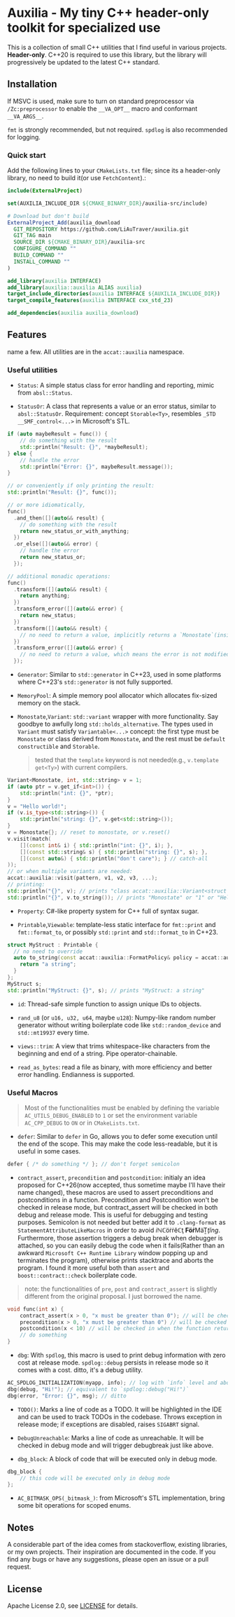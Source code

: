 # Auxilia - My tiny C++ header-only toolkit for specialized use

This is a collection of small C++ utilities that I find useful in various projects. **Header-only**.
C++20 is required to use this library, but the library will progressively be updated to the latest C++ standard.

## Installation

If MSVC is used, make sure to turn on standard preprocessor via `/Zc:preprocessor` to enable the `__VA_OPT__` macro and conformant `__VA_ARGS__`.

`fmt` is strongly recommended, but not required. `spdlog` is also recommended for logging.

### Quick start

Add the following lines to your `CMakeLists.txt` file; since its a header-only library, no need to build it(or use `FetchContent`).:

```cmake
include(ExternalProject)

set(AUXILIA_INCLUDE_DIR ${CMAKE_BINARY_DIR}/auxilia-src/include)

# Download but don't build
ExternalProject_Add(auxilia_download
  GIT_REPOSITORY https://github.com/LiAuTraver/auxilia.git
  GIT_TAG main
  SOURCE_DIR ${CMAKE_BINARY_DIR}/auxilia-src
  CONFIGURE_COMMAND ""
  BUILD_COMMAND ""
  INSTALL_COMMAND ""
)

add_library(auxilia INTERFACE)
add_library(auxilia::auxilia ALIAS auxilia)
target_include_directories(auxilia INTERFACE ${AUXILIA_INCLUDE_DIR})
target_compile_features(auxilia INTERFACE cxx_std_23)

add_dependencies(auxilia auxilia_download)
```

## Features

name a few. All utilities are in the `accat::auxilia` namespace.

### Useful utilities

- `Status`: A simple status class for error handling and reporting, mimic from `absl::Status`.

- `StatusOr`: A class that represents a value or an error status, similar to `absl::StatusOr`. Requirement: concept `Storable<Ty>`, resembles `_STD __SMF_control<...>` in Microsoft's STL.

```cpp
if (auto maybeResult = func()) {
    // do something with the result
    std::println("Result: {}", *maybeResult);
} else {
    // handle the error
    std::println("Error: {}", maybeResult.message());
}

// or conveniently if only printing the result:
std::println("Result: {}", func());

// or more idiomatically,
func()
  .and_then([](auto&& result) {
    // do something with the result
    return new_status_or_with_anything;
  })
  .or_else([](auto&& error) {
    // handle the error
    return new_status_or;
  });

// additional monadic operations:
func()
  .transform([](auto&& result) {
    return anything;
  })
  .transform_error([](auto&& error) {
    return new_status;
  })
  .transform([](auto&& result) {
    // no need to return a value, implicitly returns a `Monostate`(inside a `StatusOr`)
  })
  .transform_error([](auto&& error) {
    // no need to return a value, which means the error is not modified and will propagate
  });
```

- `Generator`: Similar to `std::generator` in C++23, used in some platforms where C++23's `std::generator` is not fully supported.

- `MemoryPool`: A simple memory pool allocator which allocates fix-sized memory on the stack.

- `Monostate`,`Variant`: `std::variant` wrapper with more functionality. Say goodbye to awfully long `std::holds_alternative`. The types used in `Variant` must satisfy `Variantable<...>` concept: the first type must be `Monostate` or class derived from `Monostate`, and the rest must be `default constructible` and `Storable`.
  > tested that the `template` keyword is not needed(e.g., `v.template get<Ty>`) with current compilers.

```cpp
Variant<Monostate, int, std::string> v = 1;
if (auto ptr = v.get_if<int>()) {
    std::println("int: {}", *ptr);
}
v = "Hello world!";
if (v.is_type<std::string>()) {
    std::println("string: {}", v.get<std::string>());
}
v = Monostate{}; // reset to monostate, or v.reset()
v.visit(match(
    [](const int& i) { std::println("int: {}", i); },
    [](const std::string& s) { std::println("string: {}", s); },
    [](const auto&) { std::println("don't care"); } // catch-all
));
// or when multiple variants are needed:
accat::auxilia::visit(pattern, v1, v2, v3, ...);
// printing:
std::println("{}", v); // prints "class accat::auxilia::Variant<struct accat::auxilia::Monostate,int,class std::basic_string<char,struct std::char_traits<char>,class std::allocator<char> > > "
std::println("{}", v.to_string()); // prints "Monostate" or "1" or "Hello world!" depending on the type of `v`
```

- `Property`: C#-like property system for C++ full of syntax sugar.

- `Printable`,`Viewable`: template-less static interface for `fmt::print` and `fmt::format_to`, or possibly `std::print` and `std::format_to` in C++23.

```cpp
struct MyStruct : Printable {
  // no need to override
  auto to_string(const accat::auxilia::FormatPolicy& policy = accat::auxilia::FormatPolicy::kDefault) const -> string_type {
    return "a string";
  }
};
MyStruct s;
std::println("MyStruct: {}", s); // prints "MyStruct: a string"
```

- `id`: Thread-safe simple function to assign unique IDs to objects.

- `rand_u8` (or `u16, u32, u64`, maybe `u128`): Numpy-like random number generator without writing boilerplate code like `std::random_device` and `std::mt19937` every time.

- `views::trim`: A view that trims whitespace-like characters from the beginning and end of a string. Pipe operator-chainable.

- `read_as_bytes`: read a file as binary, with more efficiency and better error handling. Endianness is supported.

### Useful Macros

> Most of the functionalities must be enabled by defining the variable `AC_UTILS_DEBUG_ENABLED` to `1` or set the environment variable `AC_CPP_DEBUG` to `ON` or in `CMakeLists.txt`.

- `defer`: Similar to `defer` in Go, allows you to defer some execution until the end of the scope. This may make the code less-readable, but it is useful in some cases.

```cpp
defer { /* do something */ }; // don't forget semicolon
```

- `contract_assert`, `precondition` and `postcondition`: initialy an idea proposed for C++26(now accepted, thus sometime maybe I'll have their name changed), these macros are used to assert preconditions and postconditions in a function. Precondition and Postcondition won't be checked in release mode, but contract_assert will be checked in both debug and release mode. This is useful for debugging and testing purposes. Semicolon is not needed but better add it to `.clang-format` as `StatementAttributeLikeMacros` in order to avoid *iℕℂ*öṙṙĕℂţ **Föṙ**MäṮ*ţĭng*.
  Furthermore, those assertion triggers a debug break when debugger is attached, so you can easily debug the code when it fails(Rather than an awkward `Microsoft C++ Runtime Library` window popping up and terminates the program), otherwise prints stacktrace and aborts the program. I found it more useful both than `assert` and `boost::contract::check` boilerplate code.

> note: the functionalities of `pre`, `post` and `contract_assert` is slightly different from the original proposal. I just borrowed the name.

```cpp
void func(int x) {
    contract_assert(x > 0, "x must be greater than 0"); // will be checked in both debug and release mode
    precondition(x > 0, "x must be greater than 0") // will be checked at once, so ensure put it at the beginning of the function
    postcondition(x < 10) // will be checked in when the function returns
    // do something
}
```

- `dbg`: With `spdlog`, this macro is used to print debug information with zero cost at release mode. `spdlog::debug` persists in release mode so it comes with a cost. ditto, it's a debug utility.

```cpp
AC_SPDLOG_INITIALIZATION(myapp, info); // log with `info` level and above will be printed
dbg(debug, "Hi!"); // equivalent to `spdlog::debug("Hi!")`
dbg(error, "Error: {}", msg); // ditto
```

- `TODO()`: Marks a line of code as a TODO. It will be highlighted in the IDE and can be used to track TODOs in the codebase. Throws exception in release mode; if exceptions are disabled, raises `SIGABRT` signal.

- `DebugUnreachable`: Marks a line of code as unreachable. It will be checked in debug mode and will trigger debugbreak just like above.

- `dbg_block`: A block of code that will be executed only in debug mode.

```cpp
dbg_block {
    // this code will be executed only in debug mode
};
```

- `AC_BITMASK_OPS(_bitmask_)`: from Microsoft's STL implementation, bring some bit operations for scoped enums.

## Notes

A considerable part of the idea comes from stackoverflow, existing libraries, or my own projects. Their inspiration are documented in the code. If you find any bugs or have any suggestions, please open an issue or a pull request.

## License

Apache License 2.0, see [LICENSE](LICENSE) for details.
